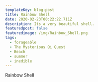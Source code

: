 ```yaml
---
templateKey: blog-post
title: Rainbow Shell
date: 2020-02-23T00:22:22.711Z
description: Its a very beautiful shell.
featuredpost: false
featuredimage: /img/Rainbow_Shell.png
tags:
  - forageable
  - The Mysterious Qi Quest
  - Beach
  - summer
  - inedible
---
```

Rainbow Shell
